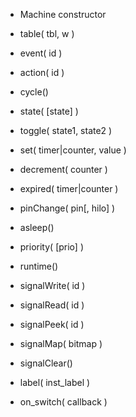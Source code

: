 * Machine constructor

* table( tbl, w )
* event( id )
* action( id )
* cycle()

* state( [state] )
* toggle( state1, state2 )

* set( timer|counter, value )
* decrement( counter )
* expired( timer|counter )
* pinChange( pin[, hilo] )

* asleep()
* priority( [prio] )
* runtime()

* signalWrite( id )
* signalRead( id )
* signalPeek( id )
* signalMap( bitmap )
* signalClear()

* label( inst_label )
* on_switch( callback )
